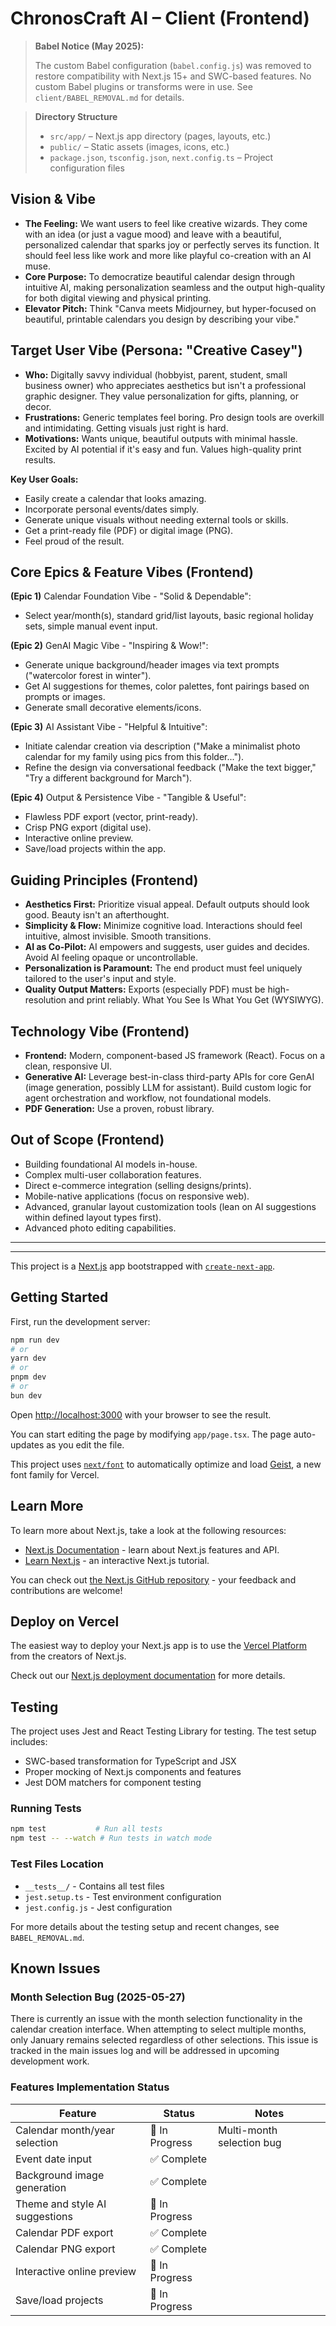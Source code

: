 # ChronosCraft AI – Client (Frontend)

> **Babel Notice (May 2025):**
>
> The custom Babel configuration (`babel.config.js`) was removed to restore compatibility with Next.js 15+ and SWC-based features. No custom Babel plugins or transforms were in use. See `client/BABEL_REMOVAL.md` for details.

> **Directory Structure**
>
> - `src/app/` – Next.js app directory (pages, layouts, etc.)
> - `public/` – Static assets (images, icons, etc.)
> - `package.json`, `tsconfig.json`, `next.config.ts` – Project configuration files

## Vision & Vibe

- **The Feeling:** We want users to feel like creative wizards. They come with an idea (or just a vague mood) and leave with a beautiful, personalized calendar that sparks joy or perfectly serves its function. It should feel less like work and more like playful co-creation with an AI muse.
- **Core Purpose:** To democratize beautiful calendar design through intuitive AI, making personalization seamless and the output high-quality for both digital viewing and physical printing.
- **Elevator Pitch:** Think "Canva meets Midjourney, but hyper-focused on beautiful, printable calendars you design by describing your vibe."

## Target User Vibe (Persona: "Creative Casey")

- **Who:** Digitally savvy individual (hobbyist, parent, student, small business owner) who appreciates aesthetics but isn't a professional graphic designer. They value personalization for gifts, planning, or decor.
- **Frustrations:** Generic templates feel boring. Pro design tools are overkill and intimidating. Getting visuals just right is hard.
- **Motivations:** Wants unique, beautiful outputs with minimal hassle. Excited by AI potential if it's easy and fun. Values high-quality print results.

**Key User Goals:**

- Easily create a calendar that looks amazing.
- Incorporate personal events/dates simply.
- Generate unique visuals without needing external tools or skills.
- Get a print-ready file (PDF) or digital image (PNG).
- Feel proud of the result.

## Core Epics & Feature Vibes (Frontend)

**(Epic 1)** Calendar Foundation Vibe - "Solid & Dependable":

- Select year/month(s), standard grid/list layouts, basic regional holiday sets, simple manual event input.

**(Epic 2)** GenAI Magic Vibe - "Inspiring & Wow!":

- Generate unique background/header images via text prompts ("watercolor forest in winter").
- Get AI suggestions for themes, color palettes, font pairings based on prompts or images.
- Generate small decorative elements/icons.

**(Epic 3)** AI Assistant Vibe - "Helpful & Intuitive":

- Initiate calendar creation via description ("Make a minimalist photo calendar for my family using pics from this folder...").
- Refine the design via conversational feedback ("Make the text bigger," "Try a different background for March").

**(Epic 4)** Output & Persistence Vibe - "Tangible & Useful":

- Flawless PDF export (vector, print-ready).
- Crisp PNG export (digital use).
- Interactive online preview.
- Save/load projects within the app.

## Guiding Principles (Frontend)

- **Aesthetics First:** Prioritize visual appeal. Default outputs should look good. Beauty isn't an afterthought.
- **Simplicity & Flow:** Minimize cognitive load. Interactions should feel intuitive, almost invisible. Smooth transitions.
- **AI as Co-Pilot:** AI empowers and suggests, user guides and decides. Avoid AI feeling opaque or uncontrollable.
- **Personalization is Paramount:** The end product must feel uniquely tailored to the user's input and style.
- **Quality Output Matters:** Exports (especially PDF) must be high-resolution and print reliably. What You See Is What You Get (WYSIWYG).

## Technology Vibe (Frontend)

- **Frontend:** Modern, component-based JS framework (React). Focus on a clean, responsive UI.
- **Generative AI:** Leverage best-in-class third-party APIs for core GenAI (image generation, possibly LLM for assistant). Build custom logic for agent orchestration and workflow, not foundational models.
- **PDF Generation:** Use a proven, robust library.

## Out of Scope (Frontend)

- Building foundational AI models in-house.
- Complex multi-user collaboration features.
- Direct e-commerce integration (selling designs/prints).
- Mobile-native applications (focus on responsive web).
- Advanced, granular layout customization tools (lean on AI suggestions within defined layout types first).
- Advanced photo editing capabilities.

---

---

This project is a [Next.js](https://nextjs.org) app bootstrapped with [`create-next-app`](https://nextjs.org/docs/app/api-reference/cli/create-next-app).

## Getting Started

First, run the development server:

```bash
npm run dev
# or
yarn dev
# or
pnpm dev
# or
bun dev
```

Open [http://localhost:3000](http://localhost:3000) with your browser to see the result.

You can start editing the page by modifying `app/page.tsx`. The page auto-updates as you edit the file.

This project uses [`next/font`](https://nextjs.org/docs/app/building-your-application/optimizing/fonts) to automatically optimize and load [Geist](https://vercel.com/font), a new font family for Vercel.

## Learn More

To learn more about Next.js, take a look at the following resources:

- [Next.js Documentation](https://nextjs.org/docs) - learn about Next.js features and API.
- [Learn Next.js](https://nextjs.org/learn) - an interactive Next.js tutorial.

You can check out [the Next.js GitHub repository](https://github.com/vercel/next.js) - your feedback and contributions are welcome!

## Deploy on Vercel

The easiest way to deploy your Next.js app is to use the [Vercel Platform](https://vercel.com/new?utm_medium=default-template&filter=next.js&utm_source=create-next-app&utm_campaign=create-next-app-readme) from the creators of Next.js.

Check out our [Next.js deployment documentation](https://nextjs.org/docs/app/building-your-application/deploying) for more details.

## Testing

The project uses Jest and React Testing Library for testing. The test setup includes:

- SWC-based transformation for TypeScript and JSX
- Proper mocking of Next.js components and features
- Jest DOM matchers for component testing

### Running Tests

```bash
npm test           # Run all tests
npm test -- --watch # Run tests in watch mode
```

### Test Files Location

- `__tests__/` - Contains all test files
- `jest.setup.ts` - Test environment configuration
- `jest.config.js` - Jest configuration

For more details about the testing setup and recent changes, see `BABEL_REMOVAL.md`.

## Known Issues

### Month Selection Bug (2025-05-27)

There is currently an issue with the month selection functionality in the calendar creation interface. When attempting to select multiple months, only January remains selected regardless of other selections. This issue is tracked in the main issues log and will be addressed in upcoming development work.

### Features Implementation Status

| Feature                        | Status         | Notes                     |
| ------------------------------ | -------------- | ------------------------- |
| Calendar month/year selection  | 🚧 In Progress | Multi-month selection bug |
| Event date input               | ✅ Complete    |                           |
| Background image generation    | ✅ Complete    |                           |
| Theme and style AI suggestions | 🚧 In Progress |                           |
| Calendar PDF export            | ✅ Complete    |                           |
| Calendar PNG export            | ✅ Complete    |                           |
| Interactive online preview     | 🚧 In Progress |                           |
| Save/load projects             | 🚧 In Progress |                           |
